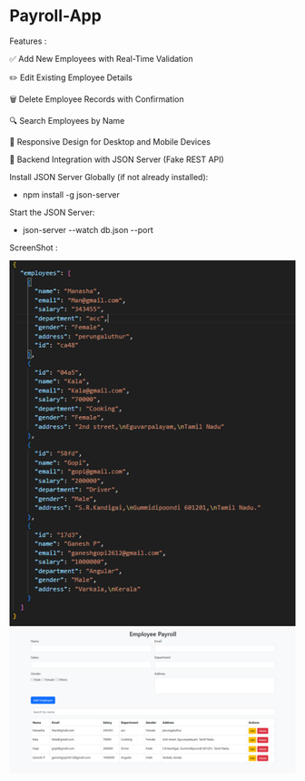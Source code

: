 # Payroll-App

 Features :

✅ Add New Employees with Real-Time Validation

✏️ Edit Existing Employee Details

🗑️ Delete Employee Records with Confirmation

🔍 Search Employees by Name

📱 Responsive Design for Desktop and Mobile Devices

📡 Backend Integration with JSON Server (Fake REST API)





Install JSON Server Globally (if not already installed):

- npm install -g json-server


Start the JSON Server:

- json-server --watch db.json --port 



ScreenShot :

![alt text](image.png)
![alt text](image-1.png)